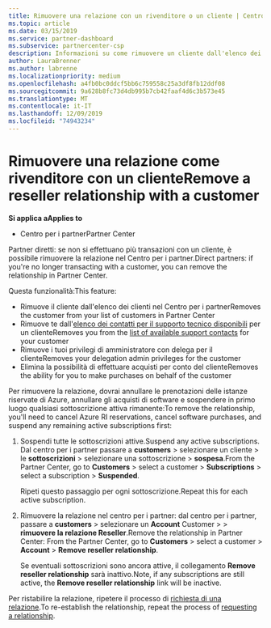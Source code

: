 ```yaml
---
title: Rimuovere una relazione con un rivenditore o un cliente | Centro per i partner
ms.topic: article
ms.date: 03/15/2019
ms.service: partner-dashboard
ms.subservice: partnercenter-csp
description: Informazioni su come rimuovere un cliente dall'elenco dei clienti, rimuovere i propri privilegi amministrativi delegati e interrompere l'esecuzione di acquisti o offrire supporto.
author: LauraBrenner
ms.author: labrenne
ms.localizationpriority: medium
ms.openlocfilehash: a4fb0bc0ddcf5bb6c759558c25a3df8fb12ddf08
ms.sourcegitcommit: 9a628b8fc73d4db995b7cb42faaf4d6c3b573e45
ms.translationtype: MT
ms.contentlocale: it-IT
ms.lasthandoff: 12/09/2019
ms.locfileid: "74943234"
---
```

# <a name="remove-a-reseller-relationship-with-a-customer"></a><span data-ttu-id="56756-103">Rimuovere una relazione come rivenditore con un cliente</span><span class="sxs-lookup"><span data-stu-id="56756-103">Remove a reseller relationship with a customer</span></span>

<span data-ttu-id="56756-104">**Si applica a**</span><span class="sxs-lookup"><span data-stu-id="56756-104">**Applies to**</span></span>

-   <span data-ttu-id="56756-105">Centro per i partner</span><span class="sxs-lookup"><span data-stu-id="56756-105">Partner Center</span></span>

<span data-ttu-id="56756-106">Partner diretti: se non si effettuano più transazioni con un cliente, è possibile rimuovere la relazione nel Centro per i partner.</span><span class="sxs-lookup"><span data-stu-id="56756-106">Direct partners: if you're no longer transacting with a customer, you can remove the relationship in Partner Center.</span></span> 

<span data-ttu-id="56756-107">Questa funzionalità:</span><span class="sxs-lookup"><span data-stu-id="56756-107">This feature:</span></span>
*  <span data-ttu-id="56756-108">Rimuove il cliente dall'elenco dei clienti nel Centro per i partner</span><span class="sxs-lookup"><span data-stu-id="56756-108">Removes the customer from your list of customers in Partner Center</span></span>
*  <span data-ttu-id="56756-109">Rimuove te dall'[elenco dei contatti per il supporto tecnico disponibili](assign-support-contacts.md) per un cliente</span><span class="sxs-lookup"><span data-stu-id="56756-109">Removes you from the [list of available support contacts](assign-support-contacts.md) for your customer</span></span>
*  <span data-ttu-id="56756-110">Rimuove i tuoi privilegi di amministratore con delega per il cliente</span><span class="sxs-lookup"><span data-stu-id="56756-110">Removes your delegation admin privileges for the customer</span></span>
*  <span data-ttu-id="56756-111">Elimina la possibilità di effettuare acquisti per conto del cliente</span><span class="sxs-lookup"><span data-stu-id="56756-111">Removes the ability for you to make purchases on behalf of the customer</span></span>

<span data-ttu-id="56756-112">Per rimuovere la relazione, dovrai annullare le prenotazioni delle istanze riservate di Azure, annullare gli acquisti di software e sospendere in primo luogo qualsiasi sottoscrizione attiva rimanente:</span><span class="sxs-lookup"><span data-stu-id="56756-112">To remove the relationship, you'll need to cancel Azure RI reservations, cancel software purchases, and suspend any remaining active subscriptions first:</span></span>
1. <span data-ttu-id="56756-113">Sospendi tutte le sottoscrizioni attive.</span><span class="sxs-lookup"><span data-stu-id="56756-113">Suspend any active subscriptions.</span></span> <span data-ttu-id="56756-114">Dal centro per i partner passare a **customers** > selezionare un cliente > le **sottoscrizioni** > selezionare una sottoscrizione > **sospesa**.</span><span class="sxs-lookup"><span data-stu-id="56756-114">From the Partner Center, go to **Customers** > select a customer > **Subscriptions** > select a subscription > **Suspended**.</span></span> 

   <span data-ttu-id="56756-115">Ripeti questo passaggio per ogni sottoscrizione.</span><span class="sxs-lookup"><span data-stu-id="56756-115">Repeat this for each active subscription.</span></span>

2. <span data-ttu-id="56756-116">Rimuovere la relazione nel centro per i partner: dal centro per i partner, passare a **customers** > selezionare un **Account** Customer > > **rimuovere la relazione Reseller**.</span><span class="sxs-lookup"><span data-stu-id="56756-116">Remove the relationship in Partner Center: From the Partner Center, go to **Customers** > select a customer > **Account** > **Remove reseller relationship**.</span></span>

   <span data-ttu-id="56756-117">Se eventuali sottoscrizioni sono ancora attive, il collegamento **Remove reseller relationship** sarà inattivo.</span><span class="sxs-lookup"><span data-stu-id="56756-117">Note, if any subscriptions are still active, the **Remove reseller relationship** link will be inactive.</span></span> 

<span data-ttu-id="56756-118">Per ristabilire la relazione, ripetere il processo di [richiesta di una relazione](request-a-relationship-with-a-customer.md).</span><span class="sxs-lookup"><span data-stu-id="56756-118">To re-establish the relationship, repeat the process of [requesting a relationship](request-a-relationship-with-a-customer.md).</span></span>

